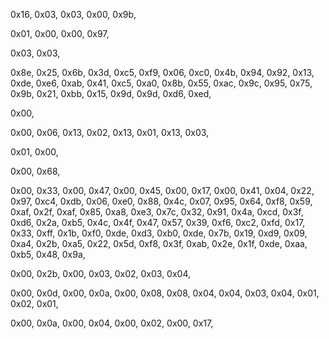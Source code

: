 0x16, 0x03, 0x03, 0x00, 0x9b,

0x01, 0x00, 0x00, 0x97,

0x03, 0x03,

0x8e, 0x25, 0x6b, 0x3d, 0xc5, 0xf9, 0x06, 0xc0, 0x4b, 0x94,
0x92, 0x13, 0xde, 0xe6, 0xab, 0x41, 0xc5, 0xa0, 0x8b, 0x55,
0xac, 0x9c, 0x95, 0x75, 0x9b, 0x21, 0xbb, 0x15, 0x9d, 0x9d,
0xd6, 0xed,

0x00,

0x00, 0x06,
0x13, 0x02,
0x13, 0x01,
0x13, 0x03,

0x01,
0x00,

0x00, 0x68,

0x00, 0x33,
0x00, 0x47,
0x00, 0x45,
0x00, 0x17,
0x00, 0x41,
0x04,
0x22, 0x97, 0xc4, 0xdb, 0x06, 0xe0, 0x88, 0x4c, 0x07, 0x95,
0x64, 0xf8, 0x59, 0xaf, 0x2f, 0xaf, 0x85, 0xa8, 0xe3, 0x7c,
0x32, 0x91, 0x4a, 0xcd, 0x3f, 0xd6, 0x2a, 0xb5, 0x4c, 0x4f,
0x47, 0x57, 0x39, 0xf6, 0xc2, 0xfd, 0x17, 0x33, 0xff, 0x1b,
0xf0, 0xde, 0xd3, 0xb0, 0xde, 0x7b, 0x19, 0xd9, 0x09, 0xa4,
0x2b, 0xa5, 0x22, 0x5d, 0xf8, 0x3f, 0xab, 0x2e, 0x1f, 0xde,
0xaa, 0xb5, 0x48, 0x9a,

0x00, 0x2b,
0x00, 0x03,
0x02,
0x03, 0x04,

0x00, 0x0d,
0x00, 0x0a,
0x00, 0x08,
0x08, 0x04,
0x04, 0x03,
0x04, 0x01,
0x02, 0x01,

0x00, 0x0a,
0x00, 0x04,
0x00, 0x02,
0x00, 0x17,